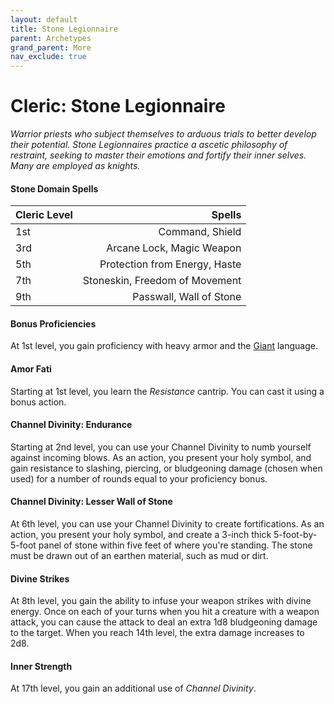 ```yaml
---
layout: default
title: Stone Legionnaire
parent: Archetypes
grand_parent: More
nav_exclude: true
---
```


# Cleric: Stone Legionnaire

_Warrior priests who subject themselves to arduous trials to better develop their potential. Stone Legionnaires practice a ascetic philosophy of restraint, seeking to master their emotions and fortify their inner selves. Many are employed as knights._

#### Stone Domain Spells

| Cleric Level |                         Spells |
| :----------- | -----------------------------: |
| 1st          |                Command, Shield |
| 3rd          |      Arcane Lock, Magic Weapon |
| 5th          |  Protection from Energy, Haste |
| 7th          | Stoneskin, Freedom of Movement |
| 9th          |        Passwall, Wall of Stone |


#### Bonus Proficiencies

At 1st level, you gain proficiency with heavy armor and the [Giant](../../docs/adventuring/languages#giant) language.


#### Amor Fati

Starting at 1st level, you learn the _Resistance_ cantrip. You can cast it using a bonus action.


#### Channel Divinity: Endurance

Starting at 2nd level, you can use your Channel Divinity to numb yourself against incoming blows. As an action, you present your holy symbol, and gain resistance to slashing, piercing, or bludgeoning damage (chosen when used) for a number of rounds equal to your proficiency bonus.


#### Channel Divinity: Lesser Wall of Stone

At 6th level, you can use your Channel Divinity to create fortifications. As an action, you present your holy symbol, and create a 3-inch thick 5-foot-by-5-foot panel of stone within five feet of where you're standing. The stone must be drawn out of an earthen material, such as mud or dirt.


#### Divine Strikes

At 8th level, you gain the ability to infuse your weapon strikes with divine energy. Once on each of your turns when you hit a creature with a weapon attack, you can cause the attack to deal an extra 1d8 bludgeoning damage to the target. When you reach 14th level, the extra damage increases to 2d8.


#### Inner Strength

At 17th level, you gain an additional use of _Channel Divinity_.